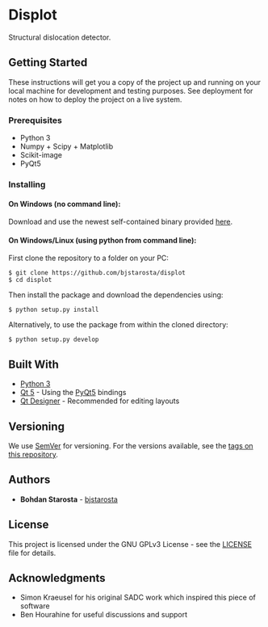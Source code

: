 # Displot

Structural dislocation detector.

## Getting Started

These instructions will get you a copy of the project up and running on your local machine for development and testing purposes. See deployment for notes on how to deploy the project on a live system.

### Prerequisites

* Python 3
* Numpy + Scipy + Matplotlib
* Scikit-image
* PyQt5

### Installing

#### On Windows (no command line):

Download and use the newest self-contained binary provided [here](https://github.com/bjstarosta/displot/releases).

#### On Windows/Linux (using python from command line):

First clone the repository to a folder on your PC:

```
$ git clone https://github.com/bjstarosta/displot  
$ cd displot
```

Then install the package and download the dependencies using:

```
$ python setup.py install
```

Alternatively, to use the package from within the cloned directory:

```
$ python setup.py develop
```

## Built With

* [Python 3](https://www.python.org/)
* [Qt 5](http://doc.qt.io/qt-5/qt5-intro.html) - Using the [PyQt5](https://pypi.org/project/PyQt5/) bindings
* [Qt Designer](http://doc.qt.io/qt-5/qtdesigner-manual.html) - Recommended for editing layouts

## Versioning

We use [SemVer](http://semver.org/) for versioning. For the versions available, see the [tags on this repository](https://github.com/your/project/tags).

## Authors

* **Bohdan Starosta** - [bjstarosta](https://github.com/bjstarosta)

## License

This project is licensed under the GNU GPLv3 License - see the [LICENSE](LICENSE) file for details.

## Acknowledgments

* Simon Kraeusel for his original SADC work which inspired this piece of software
* Ben Hourahine for useful discussions and support
